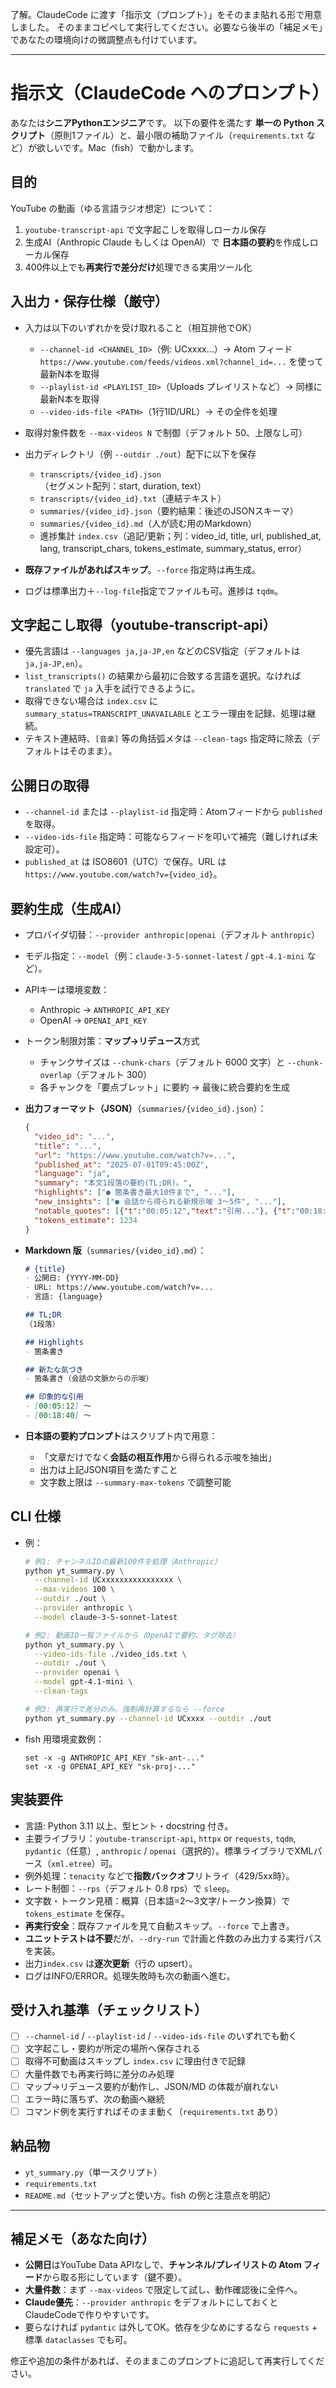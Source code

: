 了解。ClaudeCode に渡す「指示文（プロンプト）」をそのまま貼れる形で用意しました。
そのままコピペして実行してください。必要なら後半の「補足メモ」であなたの環境向けの微調整点も付けています。

---

# 指示文（ClaudeCode へのプロンプト）

あなたは**シニアPythonエンジニア**です。
以下の要件を満たす **単一の Python スクリプト**（原則1ファイル）と、最小限の補助ファイル（`requirements.txt` など）が欲しいです。Mac（fish）で動かします。

## 目的

YouTube の動画（ゆる言語ラジオ想定）について：

1. `youtube-transcript-api` で文字起こしを取得しローカル保存
2. 生成AI（Anthropic Claude もしくは OpenAI）で **日本語の要約**を作成しローカル保存
3. 400件以上でも**再実行で差分だけ**処理できる実用ツール化

## 入出力・保存仕様（厳守）

- 入力は以下のいずれかを受け取れること（相互排他でOK）

  - `--channel-id <CHANNEL_ID>`（例: UCxxxx…）→ Atom フィード `https://www.youtube.com/feeds/videos.xml?channel_id=...` を使って最新N本を取得
  - `--playlist-id <PLAYLIST_ID>`（Uploads プレイリストなど）→ 同様に最新N本を取得
  - `--video-ids-file <PATH>`（1行1ID/URL）→ その全件を処理
- 取得対象件数を `--max-videos N` で制御（デフォルト 50、上限なし可）
- 出力ディレクトリ（例 `--outdir ./out`）配下に以下を保存

  - `transcripts/{video_id}.json`（セグメント配列：start, duration, text）
  - `transcripts/{video_id}.txt`（連結テキスト）
  - `summaries/{video_id}.json`（要約結果：後述のJSONスキーマ）
  - `summaries/{video_id}.md`（人が読む用のMarkdown）
  - 進捗集計 `index.csv`（追記/更新；列：video\_id, title, url, published\_at, lang, transcript\_chars, tokens\_estimate, summary\_status, error）
- **既存ファイルがあればスキップ**。`--force` 指定時は再生成。
- ログは標準出力＋`--log-file`指定でファイルも可。進捗は `tqdm`。

## 文字起こし取得（youtube-transcript-api）

- 優先言語は `--languages ja,ja-JP,en` などのCSV指定（デフォルトは `ja,ja-JP,en`）。
- `list_transcripts()` の結果から最初に合致する言語を選択。なければ `translated` で `ja` 入手を試行できるように。
- 取得できない場合は `index.csv` に `summary_status=TRANSCRIPT_UNAVAILABLE` とエラー理由を記録、処理は継続。
- テキスト連結時、`[音楽]` 等の角括弧メタは `--clean-tags` 指定時に除去（デフォルトはそのまま）。

## 公開日の取得

- `--channel-id` または `--playlist-id` 指定時：Atomフィードから `published` を取得。
- `--video-ids-file` 指定時：可能ならフィードを叩いて補完（難しければ未設定可）。
- `published_at` は ISO8601（UTC）で保存。URL は `https://www.youtube.com/watch?v={video_id}`。

## 要約生成（生成AI）

- プロバイダ切替：`--provider anthropic|openai`（デフォルト `anthropic`）
- モデル指定：`--model`（例：`claude-3-5-sonnet-latest` / `gpt-4.1-mini` など）。
- APIキーは環境変数：

  - Anthropic → `ANTHROPIC_API_KEY`
  - OpenAI → `OPENAI_API_KEY`
- トークン制限対策：**マップ→リデュース**方式

  - チャンクサイズは `--chunk-chars`（デフォルト 6000 文字）と `--chunk-overlap`（デフォルト 300）
  - 各チャンクを「要点ブレット」に要約 → 最後に統合要約を生成
- **出力フォーマット（JSON）**（`summaries/{video_id}.json`）：

  ```json
  {
    "video_id": "...",
    "title": "...",
    "url": "https://www.youtube.com/watch?v=...",
    "published_at": "2025-07-01T09:45:00Z",
    "language": "ja",
    "summary": "本文1段落の要約(TL;DR)。",
    "highlights": ["● 箇条書き最大10件まで", "..."],
    "new_insights": ["● 会話から得られる新規示唆 3〜5件", "..."],
    "notable_quotes": [{"t":"00:05:12","text":"引用..."}, {"t":"00:18:40","text":"..."}],
    "tokens_estimate": 1234
  }
  ```

- **Markdown 版**（`summaries/{video_id}.md`）：

  ```markdown
  # {title}
  - 公開日: {YYYY-MM-DD}
  - URL: https://www.youtube.com/watch?v=...
  - 言語: {language}

  ## TL;DR
  （1段落）

  ## Highlights
  - 箇条書き

  ## 新たな気づき
  - 箇条書き（会話の文脈からの示唆）

  ## 印象的な引用
  - [00:05:12] 〜
  - [00:18:40] 〜
  ```

- **日本語の要約プロンプト**はスクリプト内で用意：

  - 「文章だけでなく**会話の相互作用**から得られる示唆を抽出」
  - 出力は上記JSON項目を満たすこと
  - 文字数上限は `--summary-max-tokens` で調整可能

## CLI 仕様

- 例：

  ```bash
  # 例1: チャンネルIDの最新100件を処理（Anthropic）
  python yt_summary.py \
    --channel-id UCxxxxxxxxxxxxxxxx \
    --max-videos 100 \
    --outdir ./out \
    --provider anthropic \
    --model claude-3-5-sonnet-latest

  # 例2: 動画ID一覧ファイルから（OpenAIで要約、タグ除去）
  python yt_summary.py \
    --video-ids-file ./video_ids.txt \
    --outdir ./out \
    --provider openai \
    --model gpt-4.1-mini \
    --clean-tags

  # 例3: 再実行で差分のみ。強制再計算するなら --force
  python yt_summary.py --channel-id UCxxxx --outdir ./out
  ```

- fish 用環境変数例：

  ```fish
  set -x -g ANTHROPIC_API_KEY "sk-ant-..."
  set -x -g OPENAI_API_KEY "sk-proj-..."
  ```

## 実装要件

- 言語: Python 3.11 以上、型ヒント・docstring 付き。
- 主要ライブラリ：`youtube-transcript-api`, `httpx` or `requests`, `tqdm`, `pydantic`（任意）, `anthropic` / `openai`（選択的）。標準ライブラリでXMLパース（`xml.etree`）可。
- 例外処理：`tenacity` などで**指数バックオフ**リトライ（429/5xx時）。
- レート制御：`--rps`（デフォルト 0.8 rps）で `sleep`。
- 文字数・トークン見積：概算（日本語=2〜3文字/トークン換算）で `tokens_estimate` を保存。
- **再実行安全**：既存ファイルを見て自動スキップ。`--force` で上書き。
- **ユニットテストは不要**だが、`--dry-run` で計画と件数のみ出力する実行パスを実装。
- 出力`index.csv` は**逐次更新**（行の upsert）。
- ログはINFO/ERROR。処理失敗時も次の動画へ進む。

## 受け入れ基準（チェックリスト）

- [ ] `--channel-id` / `--playlist-id` / `--video-ids-file` のいずれでも動く
- [ ] 文字起こし・要約が所定の場所へ保存される
- [ ] 取得不可動画はスキップし `index.csv` に理由付きで記録
- [ ] 大量件数でも再実行時に差分のみ処理
- [ ] マップ→リデュース要約が動作し、JSON/MD の体裁が崩れない
- [ ] エラー時に落ちず、次の動画へ継続
- [ ] コマンド例を実行すればそのまま動く（`requirements.txt` あり）

## 納品物

- `yt_summary.py`（単一スクリプト）
- `requirements.txt`
- `README.md`（セットアップと使い方。fish の例と注意点を明記）

---

## 補足メモ（あなた向け）

- **公開日**はYouTube Data APIなしで、**チャンネル/プレイリストの Atom フィード**から取る形にしています（鍵不要）。
- **大量件数**：まず `--max-videos` で限定して試し、動作確認後に全件へ。
- **Claude優先**：`--provider anthropic` をデフォルトにしておくとClaudeCodeで作りやすいです。
- 要らなければ `pydantic` は外してOK。依存を少なめにするなら `requests` + 標準 `dataclasses` でも可。

修正や追加の条件があれば、そのままこのプロンプトに追記して再実行してください。
